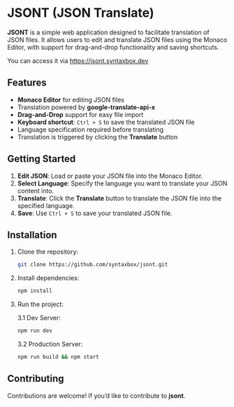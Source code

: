 # JSONT (JSON Translate)

**JSONT** is a simple web application designed to facilitate translation of JSON files. It allows users to edit and translate JSON files using the Monaco Editor, with support for drag-and-drop functionality and saving shortcuts.

You can access it via <https://jsont.syntaxbox.dev>

## Features

- **Monaco Editor** for editing JSON files
- Translation powered by **google-translate-api-x**
- **Drag-and-Drop** support for easy file import
- **Keyboard shortcut**: `Ctrl + S` to save the translated JSON file
- Language specification required before translating
- Translation is triggered by clicking the **Translate** button

## Getting Started

1. **Edit JSON**: Load or paste your JSON file into the Monaco Editor.
2. **Select Language**: Specify the language you want to translate your JSON content into.
3. **Translate**: Click the **Translate** button to translate the JSON file into the specified language.
4. **Save**: Use `Ctrl + S` to save your translated JSON file.

## Installation

1. Clone the repository:

   ```bash
   git clone https://github.com/syntaxbox/jsont.git
   ```

2. Install dependencies:

   ```bash
   npm install
   ```

3. Run the project:

   3.1 Dev Server:

   ```bash
   npm run dev
   ```

   3.2 Production Server:

   ```bash
   npm run build && npm start
   ```

## Contributing

Contributions are welcome! If you’d like to contribute to **jsont**.
